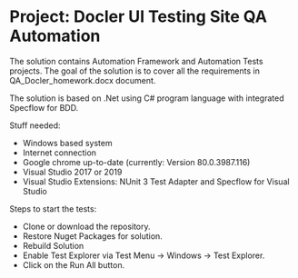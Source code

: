 # Project: Docler UI Testing Site QA Automation 


The solution contains Automation Framework and Automation Tests projects. 
The goal of the solution is to cover all the requirements in QA_Docler_homework.docx document.

The solution is based on .Net using C# program language with integrated Specflow for BDD.

Stuff needed:
- Windows based system
- Internet connection
- Google chrome up-to-date (currently: Version 80.0.3987.116)
- Visual Studio 2017 or 2019
- Visual Studio Extensions: NUnit 3 Test Adapter and Specflow for Visual Studio

Steps to start the tests:
 + Clone or download the repository.
 + Restore Nuget Packages for solution.
 + Rebuild Solution
 + Enable Test Explorer via Test Menu -> Windows -> Test Explorer.
 + Click on the Run All button.
